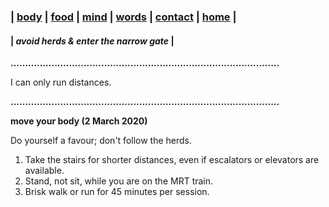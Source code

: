 ### |          [body](https://thenarrowgate.github.io/body)       |       [food](https://thenarrowgate.github.io/food)        |        [mind](https://thenarrowgate.github.io/mind)       |       [words](https://thenarrowgate.github.io/words)          |       [contact](https://thenarrowgate.github.io/contact)         |          [home](https://thenarrowgate.github.io/)          |
#### |          _avoid herds & enter the narrow gate_          |

**............................................................................................**

I can only run distances.

**............................................................................................**

**move your body (2 March 2020)**

Do yourself a favour; don't follow the herds.

1. Take the stairs for shorter distances, even if escalators or elevators are available.
2. Stand, not sit, while you are on the MRT train.
3. Brisk walk or run for 45 minutes per session.

